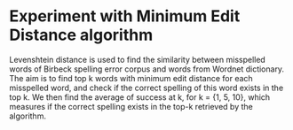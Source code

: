 # Experiment with Minimum Edit Distance algorithm

Levenshtein distance is used to find the similarity between misspelled words of Birbeck spelling error corpus and words from Wordnet dictionary. The aim is to find top k words with minimum edit distance for each misspelled word, and check if the correct spelling of this word exists in the top k. We then find the average of success at k, for k = {1, 5, 10}, which measures if the correct spelling exists in the top-k retrieved by the algorithm.   

